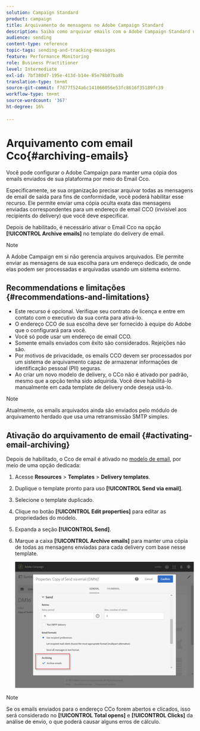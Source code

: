 ```yaml
---
solution: Campaign Standard
product: campaign
title: Arquivamento de mensagens no Adobe Campaign Standard
description: Saiba como arquivar emails com o Adobe Campaign Standard usando um endereço de email CCO.
audience: sending
content-type: reference
topic-tags: sending-and-tracking-messages
feature: Performance Monitoring
role: Business Practitioner
level: Intermediate
exl-id: 7bf380d7-195e-413d-b14e-85e78b07ba8b
translation-type: tm+mt
source-git-commit: f7d77f524a6c141066056e53fc8616f35189fc39
workflow-type: tm+mt
source-wordcount: '367'
ht-degree: 16%

---
```


# Arquivamento com email Cco{#archiving-emails}

Você pode configurar o Adobe Campaign para manter uma cópia dos emails enviados de sua plataforma por meio do Email Cco.

Especificamente, se sua organização precisar arquivar todas as mensagens de email de saída para fins de conformidade, você poderá habilitar esse recurso. Ele permite enviar uma cópia oculta exata das mensagens enviadas correspondentes para um endereço de email CCO (invisível aos recipients do delivery) que você deve especificar.

Depois de habilitado, é necessário ativar o Email Cco na opção **[!UICONTROL Archive emails]** no template do delivery de email.

>[!NOTE]
>
>A Adobe Campaign em si não gerencia arquivos arquivados. Ele permite enviar as mensagens de sua escolha para um endereço dedicado, de onde elas podem ser processadas e arquivadas usando um sistema externo.

## Recommendations e limitações {#recommendations-and-limitations}

* Este recurso é opcional. Verifique seu contrato de licença e entre em contato com o executivo da sua conta para ativá-lo.
* O endereço CCO de sua escolha deve ser fornecido à equipe do Adobe que o configurará para você.
* Você só pode usar um endereço de email CCO.
* Somente emails enviados com êxito são considerados. Rejeições não são.
* Por motivos de privacidade, os emails CCO devem ser processados por um sistema de arquivamento capaz de armazenar informações de identificação pessoal (PII) seguras.
* Ao criar um novo modelo de delivery, o CCo não é ativado por padrão, mesmo que a opção tenha sido adquirida. Você deve habilitá-lo manualmente em cada template de delivery onde deseja usá-lo.

>[!NOTE]
>
>Atualmente, os emails arquivados ainda são enviados pelo módulo de arquivamento herdado que usa uma retransmissão SMTP simples.

## Ativação do arquivamento de email {#activating-email-archiving}

Depois de habilitado, o Cco de email é ativado no [modelo de email](../../start/using/marketing-activity-templates.md), por meio de uma opção dedicada:

1. Acesse **Resources** > **Templates** > **Delivery templates**.
1. Duplique o template pronto para uso **[!UICONTROL Send via email]**.
1. Selecione o template duplicado.
1. Clique no botão **[!UICONTROL Edit properties]** para editar as propriedades do modelo.
1. Expanda a seção **[!UICONTROL Send]**.
1. Marque a caixa **[!UICONTROL Archive emails]** para manter uma cópia de todas as mensagens enviadas para cada delivery com base nesse template.

   ![](assets/email_archiving.png)

>[!NOTE]
>
>Se os emails enviados para o endereço CCo forem abertos e clicados, isso será considerado no **[!UICONTROL Total opens]** e **[!UICONTROL Clicks]** da análise de envio, o que poderá causar alguns erros de cálculo.
